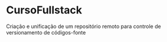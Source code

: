 # CursoFullstack
Criação e unificação de um repositório remoto para controle de versionamento de códigos-fonte
